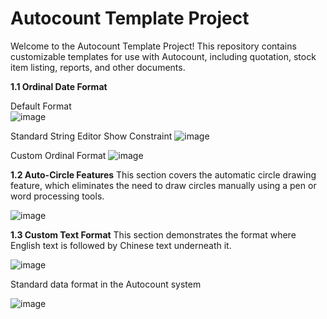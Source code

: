 # Autocount Template Project

Welcome to the Autocount Template Project! This repository contains customizable templates for use with Autocount, including quotation, stock item listing, reports, and other documents.

**1.1 Ordinal Date Format**

  Default Format  
  ![image](https://github.com/nafeszaasyiqin/Autocount-Template/assets/106697359/49bd5004-ffd5-48c0-a6bc-e4727b9c79de)

  Standard String Editor Show Constraint
  ![image](https://github.com/nafeszaasyiqin/Autocount-Template/assets/106697359/d37d2604-61bb-4763-8c3c-e4b07e1f1535)

  Custom Ordinal Format
  ![image](https://github.com/nafeszaasyiqin/Autocount-Template/assets/106697359/5494ace5-2402-400b-b4d0-fdf1b9d342ee)


**1.2 Auto-Circle Features**
This section covers the automatic circle drawing feature, which eliminates the need to draw circles manually using a pen or word processing tools.

![image](https://github.com/nafeszaasyiqin/Autocount-Template/assets/106697359/535b1454-5586-408b-8e29-cb473f311ce2)

**1.3 Custom Text Format**
This section demonstrates the format where English text is followed by Chinese text underneath it.

![image](https://github.com/nafeszaasyiqin/Autocount-Template/assets/106697359/1c0d8fff-1f72-4e0e-a12d-045aa616565e)

  Standard data format in the Autocount system

  ![image](https://github.com/nafeszaasyiqin/Autocount-Template/assets/106697359/156dcf7d-3c67-4e9e-9127-46909c39d77c)
